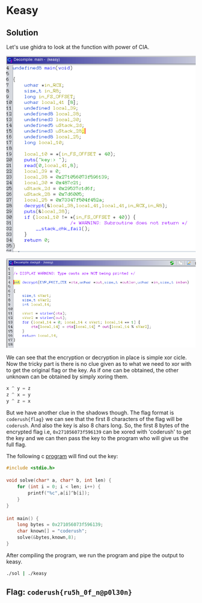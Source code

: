 # Keasy

## Solution

Let's use ghidra to look at the function with power of CIA.

![main_gh](main_gh.png)

![decrypt_gh](decrypt_gh.png)

We can see that the encryption or decryption in place is simple xor cicle. Now the tricky part is there is no clue given as to what we need to xor with to get the original flag or the key. As if one can be obtained, the other unknown can be obtained by simply xoring them.
```c
x ^ y = z
z ^ x = y
y ^ z = x
```
But we have another clue in the shadows though. The flag format is `coderush{flag}` we can see that the first 8 
characters of the flag will be `coderush`. And also the key is also 8 chars long. So, the first 8 bytes of the encrypted 
flag i.e, `0x271056073f596139` can be xored with 'coderush' to get the key and we can then pass the key to the program 
who will give us the full flag.

The following c [program](sol.c) will find out the key:

```c
#include <stdio.h>

void solve(char* a, char* b, int len) {
    for (int i = 0; i < len; i++) {
        printf("%c",a[i]^b[i]);
    }
}

int main() {
    long bytes = 0x271056073f596139;
    char known[] = "coderush";
    solve(&bytes,known,8);
}
```
After compiling the program, we run the program and pipe the output to keasy.
```bash
./sol | ./keasy
```
## Flag: `coderush{ru5h_0f_n@p0l30n}`

